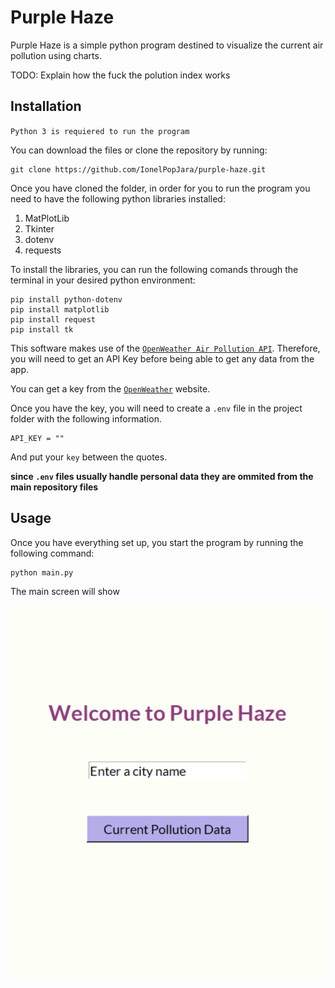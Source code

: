 # Purple Haze
Purple Haze is a simple python program destined to visualize the current air pollution using charts.

TODO: Explain how the fuck the polution index works

## Installation

`Python 3 is requiered to run the program`

You can download the files or clone the repository by running:

```
git clone https://github.com/IonelPopJara/purple-haze.git
```

Once you have cloned the folder, in order for you to run the program you need to have the following python libraries installed:

1. MatPlotLib
2. Tkinter
3. dotenv
4. requests

To install the libraries, you can run the following comands through the terminal in your desired python environment:

``` 
pip install python-dotenv
pip install matplotlib
pip install request
pip install tk
```

This software makes use of the [`OpenWeather Air Pollution API`](https://openweathermap.org/api/air-pollution). Therefore, you will need to get an API Key before being able to get any data from the app.

You can get a key from the [`OpenWeather`](https://openweathermap.org/api) website.

Once you have the key, you will need to create a `.env` file in the project folder with the following information.

```
API_KEY = ""
```

And put your `key` between the quotes.

**since `.env` files usually handle personal data they are ommited from the main repository files**

## Usage

Once you have everything set up, you start the program by running the following command:

```
python main.py
```

The main screen will show

![Model](resources/page-1.png)